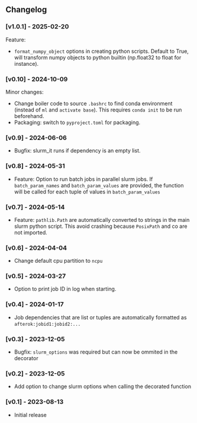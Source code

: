 
## Changelog

### [v1.0.1] - 2025-02-20

Feature:

- `format_numpy_object` options in creating python scripts. Default to True, will
  transform numpy objects to python builtin (np.float32 to float for instance).

### [v0.10] - 2024-10-09

Minor changes:

- Change boiler code to source `.bashrc` to find conda environment (instead of
  `ml` and `activate base`). This requires `conda init` to be run beforehand.
- Packaging: switch to `pyproject.toml` for packaging.

### [v0.9] - 2024-06-06

- Bugfix: slurm_it runs if dependency is an empty list.

### [v0.8] - 2024-05-31

- Feature: Option to run batch jobs in parallel slurm jobs. If `batch_param_names` and
`batch_param_values` are provided, the function will be called for each tuple of values
in `batch_param_values`


### [v0.7] - 2024-05-14

- Feature: `pathlib.Path` are automatically converted to strings in the main slurm
    python script. This avoid crashing because `PosixPath` and co are not imported.

### [v0.6] - 2024-04-04

- Change default cpu partition to `ncpu`

### [v0.5] - 2024-03-27

- Option to print job ID in log when starting.


### [v0.4] - 2024-01-17

- Job dependencies that are list or tuples are automatically formatted as `afterok:jobid1:jobid2:...`

### [v0.3] - 2023-12-05

- Bugfix: `slurm_options` was required but can now be ommited in the decorator

### [v0.2] - 2023-12-05

- Add option to change slurm options when calling the decorated function

### [v0.1] - 2023-08-13

- Initial release
